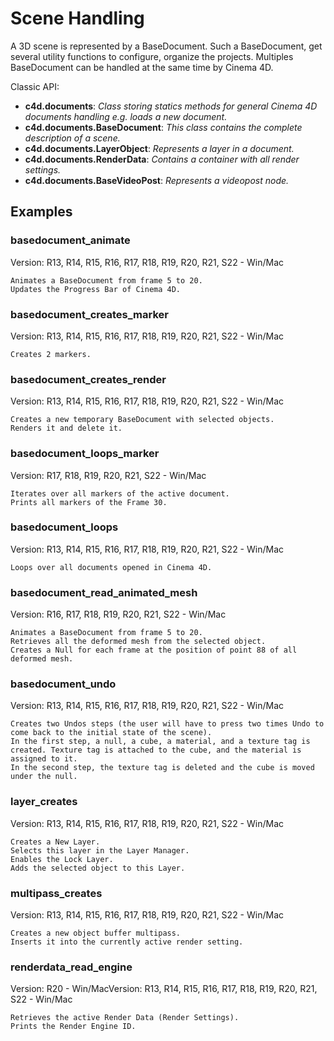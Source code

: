 # Scene Handling

A 3D scene is represented by a BaseDocument. Such a BaseDocument, get several utility functions to configure, organize the projects.
Multiples BaseDocument can be handled at the same time by Cinema 4D.

Classic API:
- **c4d.documents**: *Class storing statics methods for general Cinema 4D documents handling e.g. loads a new document.*
- **c4d.documents.BaseDocument**: *This class contains the complete description of a scene.*
- **c4d.documents.LayerObject**: *Represents a layer in a document.*
- **c4d.documents.RenderData**: *Contains a container with all render settings.*
- **c4d.documents.BaseVideoPost**: *Represents a videopost node.*

## Examples

### basedocument_animate
Version: R13, R14, R15, R16, R17, R18, R19, R20, R21, S22 - Win/Mac

    Animates a BaseDocument from frame 5 to 20.
    Updates the Progress Bar of Cinema 4D.

### basedocument_creates_marker
Version: R13, R14, R15, R16, R17, R18, R19, R20, R21, S22 - Win/Mac

    Creates 2 markers.

### basedocument_creates_render
Version: R13, R14, R15, R16, R17, R18, R19, R20, R21, S22 - Win/Mac

    Creates a new temporary BaseDocument with selected objects.
    Renders it and delete it.

### basedocument_loops_marker
Version: R17, R18, R19, R20, R21, S22 - Win/Mac

    Iterates over all markers of the active document.
    Prints all markers of the Frame 30.

### basedocument_loops
Version: R13, R14, R15, R16, R17, R18, R19, R20, R21, S22 - Win/Mac

    Loops over all documents opened in Cinema 4D.

### basedocument_read_animated_mesh
Version: R16, R17, R18, R19, R20, R21, S22 - Win/Mac

    Animates a BaseDocument from frame 5 to 20.
    Retrieves all the deformed mesh from the selected object.
    Creates a Null for each frame at the position of point 88 of all deformed mesh.
    
### basedocument_undo
Version: R13, R14, R15, R16, R17, R18, R19, R20, R21, S22 - Win/Mac

    Creates two Undos steps (the user will have to press two times Undo to come back to the initial state of the scene).
    In the first step, a null, a cube, a material, and a texture tag is created. Texture tag is attached to the cube, and the material is assigned to it.
    In the second step, the texture tag is deleted and the cube is moved under the null.

### layer_creates
Version: R13, R14, R15, R16, R17, R18, R19, R20, R21, S22 - Win/Mac

    Creates a New Layer.
    Selects this layer in the Layer Manager.
    Enables the Lock Layer.
    Adds the selected object to this Layer.
    
### multipass_creates
Version: R13, R14, R15, R16, R17, R18, R19, R20, R21, S22 - Win/Mac

    Creates a new object buffer multipass.
    Inserts it into the currently active render setting.
    
### renderdata_read_engine
Version: R20 - Win/MacVersion: R13, R14, R15, R16, R17, R18, R19, R20, R21, S22 - Win/Mac

    Retrieves the active Render Data (Render Settings).
    Prints the Render Engine ID.
    
